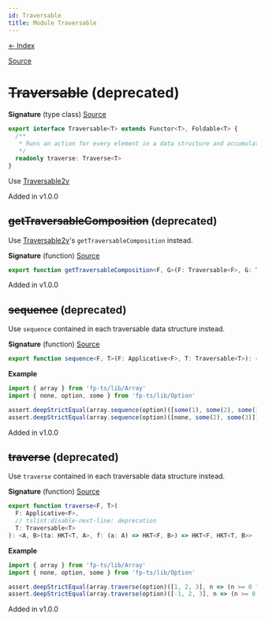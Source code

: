 ```yaml
---
id: Traversable
title: Module Traversable
---
```


[← Index](.)

[Source](https://github.com/gcanti/fp-ts/blob/master/src/Traversable.ts)

# ~~Traversable~~ (deprecated)

**Signature** (type class) [Source](https://github.com/gcanti/fp-ts/blob/master/src/Traversable.ts#L33-L38)

```ts
export interface Traversable<T> extends Functor<T>, Foldable<T> {
  /**
   * Runs an action for every element in a data structure and accumulates the results
   */
  readonly traverse: Traverse<T>
}
```

Use [Traversable2v](./Traversable2v.md)

Added in v1.0.0

## ~~getTraversableComposition~~ (deprecated)

Use [Traversable2v](./Traversable2v.md)'s `getTraversableComposition` instead.

**Signature** (function) [Source](https://github.com/gcanti/fp-ts/blob/master/src/Traversable.ts#L381-L391)

```ts
export function getTraversableComposition<F, G>(F: Traversable<F>, G: Traversable<G>): TraversableComposition<F, G>  { ... }
```

Added in v1.0.0

## ~~sequence~~ (deprecated)

Use `sequence` contained in each traversable data structure instead.

**Signature** (function) [Source](https://github.com/gcanti/fp-ts/blob/master/src/Traversable.ts#L364-L366)

```ts
export function sequence<F, T>(F: Applicative<F>, T: Traversable<T>): <A>(tfa: HKT<T, HKT<F, A>>) => HKT<F, HKT<T, A>>  { ... }
```

**Example**

```ts
import { array } from 'fp-ts/lib/Array'
import { none, option, some } from 'fp-ts/lib/Option'

assert.deepStrictEqual(array.sequence(option)([some(1), some(2), some(3)]), some([1, 2, 3]))
assert.deepStrictEqual(array.sequence(option)([none, some(2), some(3)]), none)
```

Added in v1.0.0

## ~~traverse~~ (deprecated)

Use `traverse` contained in each traversable data structure instead.

**Signature** (function) [Source](https://github.com/gcanti/fp-ts/blob/master/src/Traversable.ts#L304-L310)

```ts
export function traverse<F, T>(
  F: Applicative<F>,
  // tslint:disable-next-line: deprecation
  T: Traversable<T>
): <A, B>(ta: HKT<T, A>, f: (a: A) => HKT<F, B>) => HKT<F, HKT<T, B>>  { ... }
```

**Example**

```ts
import { array } from 'fp-ts/lib/Array'
import { none, option, some } from 'fp-ts/lib/Option'

assert.deepStrictEqual(array.traverse(option)([1, 2, 3], n => (n >= 0 ? some(n) : none)), some([1, 2, 3]))
assert.deepStrictEqual(array.traverse(option)([-1, 2, 3], n => (n >= 0 ? some(n) : none)), none)
```

Added in v1.0.0
